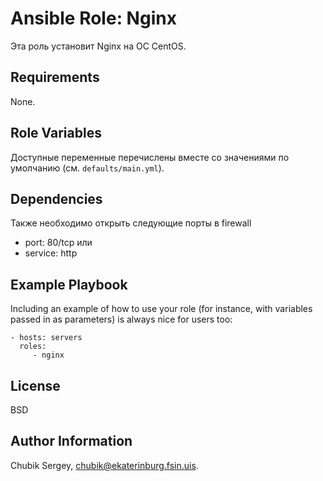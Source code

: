 Ansible Role: Nginx
=========

Эта роль установит Nginx на ОС CentOS.

Requirements
------------

None.

Role Variables
--------------

Доступные переменные перечислены вместе со значениями по умолчанию (см. `defaults/main.yml`).

Dependencies
------------

Также необходимо открыть следующие порты в firewall
  - port: 80/tcp
или
  - service: http

Example Playbook
----------------

Including an example of how to use your role (for instance, with variables passed in as parameters) is always nice for users too:

    - hosts: servers
      roles:
         - nginx

License
-------

BSD

Author Information
------------------

Chubik Sergey, chubik@ekaterinburg.fsin.uis.
